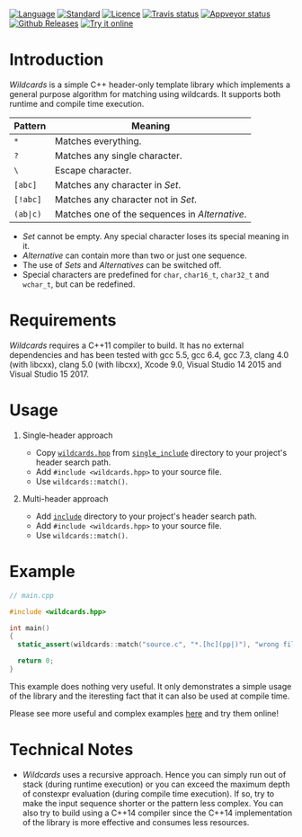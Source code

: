 [![Language](https://img.shields.io/badge/language-C++-blue.svg)](https://isocpp.org/)
[![Standard](https://img.shields.io/badge/C%2B%2B-11%2F14%2F17-blue.svg)](https://en.wikipedia.org/wiki/C%2B%2B#Standardization)
[![Licence](https://img.shields.io/badge/license-Boost%201.0-blue.svg)](http://www.boost.org/LICENSE_1_0.txt)
[![Travis status](https://travis-ci.org/zemasoft/wildcards.svg?branch=master)](https://travis-ci.org/zemasoft/wildcards)
[![Appveyor status](https://ci.appveyor.com/api/projects/status/github/zemasoft/wildcards?svg=true&branch=master)](https://ci.appveyor.com/project/zemasoft/wildcards)
[![Github Releases](https://img.shields.io/github/release/zemasoft/wildcards.svg)](https://github.com/zemasoft/wildcards/releases)
[![Try it online](https://img.shields.io/badge/try%20it-online-blue.svg)](https://github.com/zemasoft/wildcards/tree/master/example)

Introduction
============

*Wildcards* is a simple C++ header-only template library which implements
a general purpose algorithm for matching using wildcards. It supports both
runtime and compile time execution.

| Pattern   | Meaning                                        |
| --------- | ---------------------------------------------- |
| `*`       | Matches everything.                            |
| `?`       | Matches any single character.                  |
| `\`       | Escape character.                              |
| `[abc]`   | Matches any character in *Set*.                |
| `[!abc]`  | Matches any character not in *Set*.            |
| `(ab\|c)` | Matches one of the sequences in *Alternative*. |

* *Set* cannot be empty. Any special character loses its special meaning in it.
* *Alternative* can contain more than two or just one sequence.
* The use of *Sets* and *Alternatives* can be switched off.
* Special characters are predefined for `char`, `char16_t`, `char32_t`
  and `wchar_t`, but can be redefined.

Requirements
============

*Wildcards* requires a C++11 compiler to build. It has no external dependencies
and has been tested with gcc 5.5, gcc 6.4, gcc 7.3, clang 4.0 (with libcxx),
clang 5.0 (with libcxx), Xcode 9.0, Visual Studio 14 2015
and Visual Studio 15 2017.

Usage
=====

1. Single-header approach
   * Copy [`wildcards.hpp`](single_include/wildcards.hpp) from
     [`single_include`](single_include) directory to your project's header
     search path.
   * Add `#include <wildcards.hpp>` to your source file.
   * Use `wildcards::match()`.

2. Multi-header approach
   * Add [`include`](include) directory to your project's header search path.
   * Add `#include <wildcards.hpp>` to your source file.
   * Use `wildcards::match()`.

Example
=======

```C++
// main.cpp

#include <wildcards.hpp>

int main()
{
  static_assert(wildcards::match("source.c", "*.[hc](pp|)"), "wrong file name");

  return 0;
}
```

This example does nothing very useful. It only demonstrates a simple usage
of the library and the iteresting fact that it can also be used at compile time.

Please see more useful and complex examples [here](example) and try them online!

Technical Notes
===============

* *Wildcards* uses a recursive approach. Hence you can simply run out of stack
(during runtime execution) or you can exceed the maximum depth of constexpr
evaluation (during compile time execution). If so, try to make the input
sequence shorter or the pattern less complex. You can also try to build using
a C++14 compiler since the C++14 implementation of the library is more effective
and consumes less resources.
